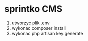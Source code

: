 
# sprintko CMS

1. utworzyc plik .env
2. wykonac composer install
3. wykonac php artisan key:generate
